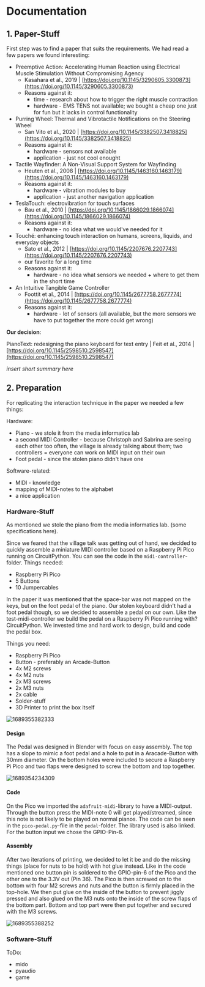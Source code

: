 # Documentation

## 1. Paper-Stuff

First step was to find a paper that suits the requirements. We had read a few papers we found interesting:

* Preemptive Action: Accelerating Human Reaction using Electrical Muscle Stimulation Without Compromising Agency
  * Kasahara et al., 2019 | [https://doi.org/10.1145/3290605.3300873](https://doi.org/10.1145/3290605.3300873)
  * Reasons against it:
    * time - research about how to trigger the right muscle contraction
    * hardware - EMS TENS not available; we bought a cheap one just for fun but it lacks in control functionality
* Purring Wheel: Thermal and Vibrotactile Notifications on the Steering Wheel
  * San Vito et al., 2020 | [https://doi.org/10.1145/3382507.3418825](https://doi.org/10.1145/3382507.3418825)
  * Reasons against it:
    * hardware - sensors not available
    * application - just not cool enought
* Tactile Wayfinder: A Non-Visual Support System for Wayfinding
  * Heuten et al., 2008 | [https://doi.org/10.1145/1463160.1463179](https://doi.org/10.1145/1463160.1463179)
  * Reasons against it:
    * hardware - vibration modules to buy
    * application - just another navigation application
* TeslaTouch: electrovibration for touch surfaces
  * Bau et al., 2010 | [https://doi.org/10.1145/1866029.1866074](https://doi.org/10.1145/1866029.1866074)
  * Reasons against it:
    * hardware - no idea what we would've needed for it
* Touché: enhancing touch interaction on humans, screens, liquids, and everyday objects
  * Sato et al., 2012 | [https://doi.org/10.1145/2207676.2207743](https://doi.org/10.1145/2207676.2207743)
  * our favorite for a long time
  * Reasons against it:
    * hardware - no idea what sensors we needed + where to get them in the short time
* An Intuitive Tangible Game Controller
  * Foottit et al., 2014 | [https://doi.org/10.1145/2677758.2677774](https://doi.org/10.1145/2677758.2677774)
  * Reasons against it:
    * hardware - lot of sensors (all available, but the more sensors we have to put together the more could get wrong)

**Our decision**:

PianoText: redesigning the piano keyboard for text entry | Feit et al., 2014 | [https://doi.org/10.1145/2598510.2598547](https://doi.org/10.1145/2598510.2598547)

*insert short summary here*


## 2. Preparation

For replicating the interaction technique in the paper we needed a few things:

Hardware:

* Piano - we stole it from the media informatics lab
* a second MIDI Controller - because Christoph and Sabrina are seeing each other too often, the village is already talking about them; two controllers = everyone can work on MIDI input on their own
* Foot pedal - since the stolen piano didn't have one

Software-related:

* MIDI - knowledge
* mapping of MIDI-notes to the alphabet
* a nice application

### Hardware-Stuff

As mentioned we stole the piano from the media informatics lab. (some specifications here).

Since we feared that the village talk was getting out of hand, we decided to quickly assemble a miniature MIDI controller based on a Raspberry Pi Pico running on CircuitPython. You can see the code in the `midi-controller`-folder. Things needed:

* Raspberry Pi Pico
* 5 Buttons
* 10 Jumpercables

In the paper it was mentioned that the space-bar was not mapped on the keys, but on the foot pedal of the piano. Our stolen keyboard didn't had a foot pedal though, so we decided to assemble a pedal on our own. Like the test-midi-controller we build the pedal on a Raspberry Pi Pico running with? CircuitPython. We invested time and hard work to design, build and code the pedal box. 

Things you need:

* Raspberry Pi Pico
* Button - preferably an Arcade-Button
* 4x M2 screws
* 4x M2 nuts
* 2x M3 screws
* 2x M3 nuts
* 2x cable
* Solder-stuff
* 3D Printer to print the box itself

![1689355382333](image/documentation/1689355382333.png)

#### Design

The Pedal was designed in Blender with focus on easy assembly. The top has a slope to mimic a foot pedal and a hole to put in a Aracade-Button with 30mm diameter. On the bottom holes were included to secure a Raspberry Pi Pico and two flaps were designed to screw the bottom and top together. 

![1689354234309](image/documentation/1689354234309.png)

#### Code

On the Pico we imported the `adafruit-midi`-library to have a MIDI-output. Through the button press the MIDI-note 0 will get played/streamed, since this note is not likely to be played on normal pianos. The code can be seen in the `pico-pedal.py`-file in the `pedal`-folder. The library used is also linked. For the button input we chose the GPIO-Pin-6. 

#### Assembly

After two iterations of printing, we decided to let it be and do the missing things (place for nuts to be hold) with hot glue instead. Like in the code mentioned one button pin is soldered to the GPIO-pin-6 of the Pico and the other one to the 3.3V out (Pin 36). The Pico is then screwed on to the bottom with four M2 screws and nuts and the button is firmly placed in the top-hole. We then put glue on the inside of the button to prevent jiggly pressed and also glued on the M3 nuts onto the inside of the screw flaps of the bottom part. Bottom and top part were then put together and secured with the M3 screws.

![1689355388252](image/documentation/1689355388252.png)

### Software-Stuff

ToDo:

- mido
- pyaudio
- game

